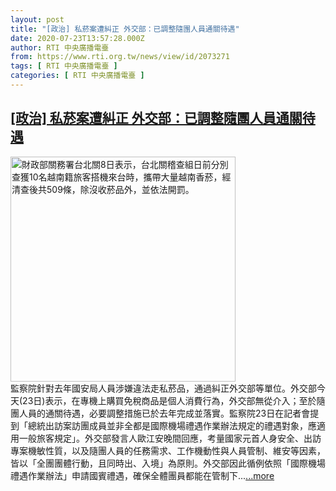 ```yaml
---
layout: post
title: "[政治] 私菸案遭糾正 外交部：已調整隨團人員通關待遇"
date: 2020-07-23T13:57:28.000Z
author: RTI 中央廣播電臺
from: https://www.rti.org.tw/news/view/id/2073271
tags: [ RTI 中央廣播電臺 ]
categories: [ RTI 中央廣播電臺 ]
---
```

<!--1595512648000-->
[[政治] 私菸案遭糾正 外交部：已調整隨團人員通關待遇](https://www.rti.org.tw/news/view/id/2073271)
------

<div>
<img src="https://static.rti.org.tw/assets/thumbnails/2019/01/08/20190108000129M.jpg" width="360" alt="財政部關務署台北關8日表示，台北關稽查組日前分別查獲10名越南籍旅客搭機來台時，攜帶大量越南香菸，經清查後共509條，除沒收菸品外，並依法開罰。" title="財政部關務署台北關8日表示，台北關稽查組日前分別查獲10名越南籍旅客搭機來台時，攜帶大量越南香菸，經清查後共509條，除沒收菸品外，並依法開罰。"><br>監察院針對去年國安局人員涉嫌違法走私菸品，通過糾正外交部等單位。外交部今天(23日)表示，在專機上購買免稅商品是個人消費行為，外交部無從介入；至於隨團人員的通關待遇，必要調整措施已於去年完成並落實。監察院23日在記者會提到「總統出訪案訪團成員並非全都是國際機場禮遇作業辦法規定的禮遇對象，應適用一般旅客規定」。外交部發言人歐江安晚間回應，考量國家元首人身安全、出訪專案機敏性質，以及隨團人員的任務需求、工作機動性與人員管制、維安等因素，皆以「全團團體行動，且同時出、入境」為原則。外交部因此循例依照「國際機場禮遇作業辦法」申請國賓禮遇，確保全體團員都能在管制下...<a target="_blank" href="https://www.rti.org.tw/news/view/id/2073271">...more</a>
</div>

